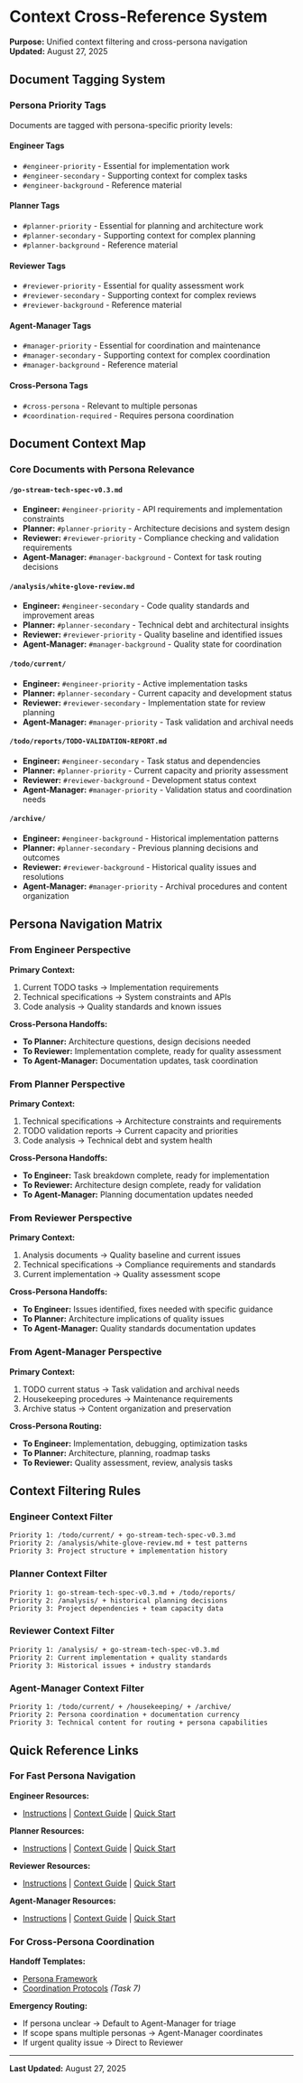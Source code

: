 # Context Cross-Reference System

**Purpose:** Unified context filtering and cross-persona navigation  
**Updated:** August 27, 2025

## Document Tagging System

### Persona Priority Tags

Documents are tagged with persona-specific priority levels:

#### Engineer Tags

- `#engineer-priority` - Essential for implementation work
- `#engineer-secondary` - Supporting context for complex tasks  
- `#engineer-background` - Reference material

#### Planner Tags

- `#planner-priority` - Essential for planning and architecture work
- `#planner-secondary` - Supporting context for complex planning
- `#planner-background` - Reference material

#### Reviewer Tags

- `#reviewer-priority` - Essential for quality assessment work
- `#reviewer-secondary` - Supporting context for complex reviews
- `#reviewer-background` - Reference material

#### Agent-Manager Tags

- `#manager-priority` - Essential for coordination and maintenance
- `#manager-secondary` - Supporting context for complex coordination
- `#manager-background` - Reference material

#### Cross-Persona Tags

- `#cross-persona` - Relevant to multiple personas
- `#coordination-required` - Requires persona coordination

## Document Context Map

### Core Documents with Persona Relevance

#### `/go-stream-tech-spec-v0.3.md`

- **Engineer:** `#engineer-priority` - API requirements and implementation constraints
- **Planner:** `#planner-priority` - Architecture decisions and system design
- **Reviewer:** `#reviewer-priority` - Compliance checking and validation requirements
- **Agent-Manager:** `#manager-background` - Context for task routing decisions

#### `/analysis/white-glove-review.md`

- **Engineer:** `#engineer-secondary` - Code quality standards and improvement areas
- **Planner:** `#planner-secondary` - Technical debt and architectural insights
- **Reviewer:** `#reviewer-priority` - Quality baseline and identified issues
- **Agent-Manager:** `#manager-background` - Quality state for coordination

#### `/todo/current/`

- **Engineer:** `#engineer-priority` - Active implementation tasks
- **Planner:** `#planner-secondary` - Current capacity and development status
- **Reviewer:** `#reviewer-secondary` - Implementation state for review planning
- **Agent-Manager:** `#manager-priority` - Task validation and archival needs

#### `/todo/reports/TODO-VALIDATION-REPORT.md`

- **Engineer:** `#engineer-secondary` - Task status and dependencies
- **Planner:** `#planner-priority` - Current capacity and priority assessment
- **Reviewer:** `#reviewer-background` - Development status context
- **Agent-Manager:** `#manager-priority` - Validation status and coordination needs

#### `/archive/`

- **Engineer:** `#engineer-background` - Historical implementation patterns
- **Planner:** `#planner-secondary` - Previous planning decisions and outcomes
- **Reviewer:** `#reviewer-background` - Historical quality issues and resolutions
- **Agent-Manager:** `#manager-priority` - Archival procedures and content organization

## Persona Navigation Matrix

### From Engineer Perspective

**Primary Context:**

1. Current TODO tasks → Implementation requirements
2. Technical specifications → System constraints and APIs
3. Code analysis → Quality standards and known issues

**Cross-Persona Handoffs:**

- **To Planner:** Architecture questions, design decisions needed
- **To Reviewer:** Implementation complete, ready for quality assessment
- **To Agent-Manager:** Documentation updates, task coordination

### From Planner Perspective

**Primary Context:**

1. Technical specifications → Architecture constraints and requirements
2. TODO validation reports → Current capacity and priorities
3. Code analysis → Technical debt and system health

**Cross-Persona Handoffs:**

- **To Engineer:** Task breakdown complete, ready for implementation
- **To Reviewer:** Architecture design complete, ready for validation
- **To Agent-Manager:** Planning documentation updates needed

### From Reviewer Perspective

**Primary Context:**

1. Analysis documents → Quality baseline and current issues
2. Technical specifications → Compliance requirements and standards
3. Current implementation → Quality assessment scope

**Cross-Persona Handoffs:**

- **To Engineer:** Issues identified, fixes needed with specific guidance
- **To Planner:** Architecture implications of quality issues
- **To Agent-Manager:** Quality standards documentation updates

### From Agent-Manager Perspective

**Primary Context:**

1. TODO current status → Task validation and archival needs
2. Housekeeping procedures → Maintenance requirements
3. Archive status → Content organization and preservation

**Cross-Persona Routing:**

- **To Engineer:** Implementation, debugging, optimization tasks
- **To Planner:** Architecture, planning, roadmap tasks
- **To Reviewer:** Quality assessment, review, analysis tasks

## Context Filtering Rules

### Engineer Context Filter

```text
Priority 1: /todo/current/ + go-stream-tech-spec-v0.3.md
Priority 2: /analysis/white-glove-review.md + test patterns
Priority 3: Project structure + implementation history
```

### Planner Context Filter

```text
Priority 1: go-stream-tech-spec-v0.3.md + /todo/reports/
Priority 2: /analysis/ + historical planning decisions
Priority 3: Project dependencies + team capacity data
```

### Reviewer Context Filter

```text
Priority 1: /analysis/ + go-stream-tech-spec-v0.3.md
Priority 2: Current implementation + quality standards
Priority 3: Historical issues + industry standards
```

### Agent-Manager Context Filter

```text
Priority 1: /todo/current/ + /housekeeping/ + /archive/
Priority 2: Persona coordination + documentation currency
Priority 3: Technical content for routing + persona capabilities
```

## Quick Reference Links

### For Fast Persona Navigation

**Engineer Resources:**

- [Instructions](./engineer/INSTRUCTIONS.md) | [Context Guide](./engineer/CONTEXT-GUIDE.md) | [Quick Start](./engineer/QUICK-START.md)

**Planner Resources:**

- [Instructions](./planner/INSTRUCTIONS.md) | [Context Guide](./planner/CONTEXT-GUIDE.md) | [Quick Start](./planner/QUICK-START.md)

**Reviewer Resources:**

- [Instructions](./reviewer/INSTRUCTIONS.md) | [Context Guide](./reviewer/CONTEXT-GUIDE.md) | [Quick Start](./reviewer/QUICK-START.md)

**Agent-Manager Resources:**

- [Instructions](./agent-manager/INSTRUCTIONS.md) | [Context Guide](./agent-manager/CONTEXT-GUIDE.md) | [Quick Start](./agent-manager/QUICK-START.md)

### For Cross-Persona Coordination

**Handoff Templates:**

- [Persona Framework](./PERSONA-FRAMEWORK.md#handoff-protocols)
- [Coordination Protocols](./COORDINATION-PROTOCOLS.md) *(Task 7)*

**Emergency Routing:**

- If persona unclear → Default to Agent-Manager for triage
- If scope spans multiple personas → Agent-Manager coordinates
- If urgent quality issue → Direct to Reviewer

---
**Last Updated:** August 27, 2025
